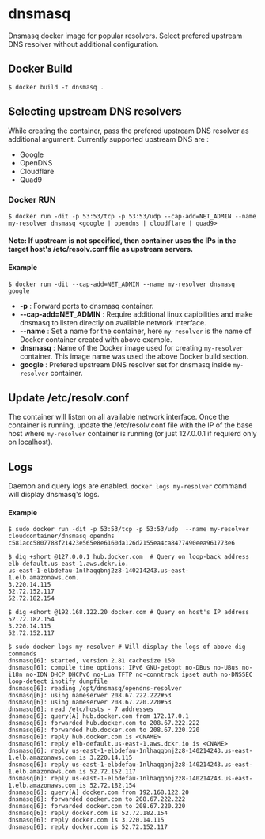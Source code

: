 # dnsmasq
Dnsmasq docker image for popular resolvers.
Select prefered upstream DNS resolver without additional configuration.

## Docker Build
```
$ docker build -t dnsmasq .
```

## Selecting upstream DNS resolvers
While creating the container, pass the prefered upstream DNS resolver as additional argument.
Currently supported upstream DNS are :
- Google
- OpenDNS
- Cloudflare
- Quad9

### Docker RUN
```
$ docker run -dit -p 53:53/tcp -p 53:53/udp --cap-add=NET_ADMIN --name my-resolver dnsmasq <google | opendns | cloudflare | quad9>
```

#### Note: If upstream is not specified, then container uses the IPs in the target host's /etc/resolv.conf file as upstream servers.

#### Example
```
$ docker run -dit --cap-add=NET_ADMIN --name my-resolver dnsmasq google
```
- **-p** : Forward ports to dnsmasq container.
- **--cap-add=NET_ADMIN** : Require additional linux capibilities and make dnsmasq to listen directly on available network interface.
- **--name** : Set a name for the container, here `my-resolver` is the name of Docker container created with above example.
- **dnsmasq** : Name of the Docker image used for creating `my-resolver` container. This image name was used the above Docker build section.
- **google** : Prefered upstream DNS resolver set for dnsmasq inside `my-resolver` container.

## Update /etc/resolv.conf
The container will listen on all available network interface.
Once the container is running, update the /etc/resolv.conf file with the IP of the base host where `my-resolver` container is running (or just 127.0.0.1 if requierd only on localhost).

## Logs
Daemon and query logs are enabled. `docker logs my-resolver` command will display dnsmasq's logs.

#### Example
```
$ sudo docker run -dit -p 53:53/tcp -p 53:53/udp  --name my-resolver cloudcontainer/dnsmasq opendns
c581acc5807788f21423e565e8e6160da126d2155ea4ca8477490eea961773e6

$ dig +short @127.0.0.1 hub.docker.com  # Query on loop-back address
elb-default.us-east-1.aws.dckr.io.
us-east-1-elbdefau-1nlhaqqbnj2z8-140214243.us-east-1.elb.amazonaws.com.
3.220.14.115
52.72.152.117
52.72.182.154

$ dig +short @192.168.122.20 docker.com # Query on host's IP address
52.72.182.154
3.220.14.115
52.72.152.117

$ sudo docker logs my-resolver # Will display the logs of above dig commands
dnsmasq[6]: started, version 2.81 cachesize 150
dnsmasq[6]: compile time options: IPv6 GNU-getopt no-DBus no-UBus no-i18n no-IDN DHCP DHCPv6 no-Lua TFTP no-conntrack ipset auth no-DNSSEC loop-detect inotify dumpfile
dnsmasq[6]: reading /opt/dnsmasq/opendns-resolver
dnsmasq[6]: using nameserver 208.67.222.222#53
dnsmasq[6]: using nameserver 208.67.220.220#53
dnsmasq[6]: read /etc/hosts - 7 addresses
dnsmasq[6]: query[A] hub.docker.com from 172.17.0.1
dnsmasq[6]: forwarded hub.docker.com to 208.67.222.222
dnsmasq[6]: forwarded hub.docker.com to 208.67.220.220
dnsmasq[6]: reply hub.docker.com is <CNAME>
dnsmasq[6]: reply elb-default.us-east-1.aws.dckr.io is <CNAME>
dnsmasq[6]: reply us-east-1-elbdefau-1nlhaqqbnj2z8-140214243.us-east-1.elb.amazonaws.com is 3.220.14.115
dnsmasq[6]: reply us-east-1-elbdefau-1nlhaqqbnj2z8-140214243.us-east-1.elb.amazonaws.com is 52.72.152.117
dnsmasq[6]: reply us-east-1-elbdefau-1nlhaqqbnj2z8-140214243.us-east-1.elb.amazonaws.com is 52.72.182.154
dnsmasq[6]: query[A] docker.com from 192.168.122.20
dnsmasq[6]: forwarded docker.com to 208.67.222.222
dnsmasq[6]: forwarded docker.com to 208.67.220.220
dnsmasq[6]: reply docker.com is 52.72.182.154
dnsmasq[6]: reply docker.com is 3.220.14.115
dnsmasq[6]: reply docker.com is 52.72.152.117
```
